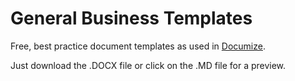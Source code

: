 # General Business Templates

Free, best practice document templates as used in [Documize](https://documize.com).

Just download the .DOCX file or click on the .MD file for a preview.



